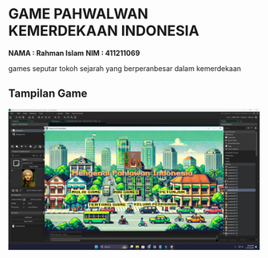 # GAME PAHWALWAN KEMERDEKAAN INDONESIA

**NAMA : Rahman Islam**
**NIM : 411211069**

games seputar tokoh sejarah yang berperanbesar dalam kemerdekaan

## Tampilan Game

<img src="tampilan_game.png"/>
